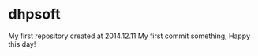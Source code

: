 dhpsoft
=======

My first repository created at 2014.12.11
My first commit something,
Happy this day!
